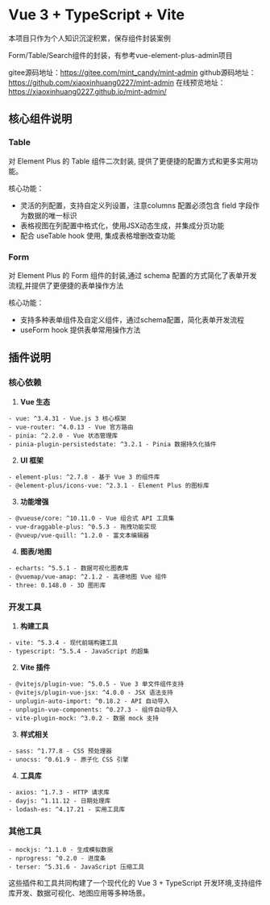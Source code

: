 # Vue 3 + TypeScript + Vite

本项目只作为个人知识沉淀积累，保存组件封装案例

Form/Table/Search组件的封装，有参考vue-element-plus-admin项目

gitee源码地址：https://gitee.com/mint_candy/mint-admin
github源码地址：https://github.com/xiaoxinhuang0227/mint-admin
在线预览地址：https://xiaoxinhuang0227.github.io/mint-admin/

## 核心组件说明

### Table

对 Element Plus 的 Table 组件二次封装, 提供了更便捷的配置方式和更多实用功能。

核心功能：
- 灵活的列配置，支持自定义列设置，注意columns 配置必须包含 field 字段作为数据的唯一标识
- 表格视图在列配置中格式化，使用JSX动态生成，并集成分页功能
- 配合 useTable hook 使用, 集成表格增删改查功能

### Form

对 Element Plus 的 Form 组件的封装,通过 schema 配置的方式简化了表单开发流程,并提供了更便捷的表单操作方法

核心功能：
- 支持多种表单组件及自定义组件，通过schema配置，简化表单开发流程
- useForm hook 提供表单常用操作方法


## 插件说明

### 核心依赖

1. **Vue 生态**
```
- vue: ^3.4.31 - Vue.js 3 核心框架
- vue-router: ^4.0.13 - Vue 官方路由
- pinia: ^2.2.0 - Vue 状态管理库
- pinia-plugin-persistedstate: ^3.2.1 - Pinia 数据持久化插件
```

2. **UI 框架**
```
- element-plus: ^2.7.8 - 基于 Vue 3 的组件库
- @element-plus/icons-vue: ^2.3.1 - Element Plus 的图标库
```

3. **功能增强**
```
- @vueuse/core: ^10.11.0 - Vue 组合式 API 工具集
- vue-draggable-plus: ^0.5.3 - 拖拽功能实现
- @vueup/vue-quill: ^1.2.0 - 富文本编辑器
```

4. **图表/地图**
```
- echarts: ^5.5.1 - 数据可视化图表库
- @vuemap/vue-amap: ^2.1.2 - 高德地图 Vue 组件
- three: 0.148.0 - 3D 图形库
```

### 开发工具

1. **构建工具**
```
- vite: ^5.3.4 - 现代前端构建工具
- typescript: ^5.5.4 - JavaScript 的超集
```

2. **Vite 插件**
```
- @vitejs/plugin-vue: ^5.0.5 - Vue 3 单文件组件支持
- @vitejs/plugin-vue-jsx: ^4.0.0 - JSX 语法支持
- unplugin-auto-import: ^0.18.2 - API 自动导入
- unplugin-vue-components: ^0.27.3 - 组件自动导入
- vite-plugin-mock: ^3.0.2 - 数据 mock 支持
```

3. **样式相关**
```
- sass: ^1.77.8 - CSS 预处理器
- unocss: ^0.61.9 - 原子化 CSS 引擎
```

4. **工具库**
```
- axios: ^1.7.3 - HTTP 请求库
- dayjs: ^1.11.12 - 日期处理库
- lodash-es: ^4.17.21 - 实用工具库
```

### 其他工具

```
- mockjs: ^1.1.0 - 生成模拟数据
- nprogress: ^0.2.0 - 进度条
- terser: ^5.31.6 - JavaScript 压缩工具
```

这些插件和工具共同构建了一个现代化的 Vue 3 + TypeScript 开发环境,支持组件库开发、数据可视化、地图应用等多种场景。